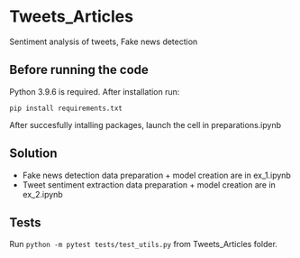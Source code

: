 # Tweets_Articles
Sentiment analysis of tweets, Fake news detection

## Before running the code
Python 3.9.6 is required. After installation run:
```
pip install requirements.txt
```
After succesfully intalling packages, launch the cell in preparations.ipynb

## Solution
- Fake news detection data preparation + model creation are in ex_1.ipynb
- Tweet sentiment extraction data preparation + model creation are in ex_2.ipynb

## Tests
Run ``` python -m pytest tests/test_utils.py ``` from Tweets_Articles folder.
